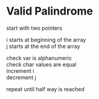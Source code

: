 
# Valid Palindrome

start with two pointers

i starts at beginning of the array \
j starts at the end of the array

check var is alphanumeric \
check char values are equal \
increment i\
decrement j

repeat until half way is reached